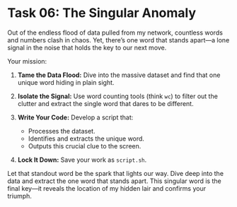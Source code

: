 # Task 06: The Singular Anomaly

Out of the endless flood of data pulled from my network, countless words and numbers clash in chaos. Yet, there’s one word that stands apart—a lone signal in the noise that holds the key to our next move.

Your mission:
1. **Tame the Data Flood:**
   Dive into the massive dataset and find that one unique word hiding in plain sight.

2. **Isolate the Signal:**
   Use word counting tools (think `wc`) to filter out the clutter and extract the single word that dares to be different.

3. **Write Your Code:**
   Develop a script that:
   - Processes the dataset.
   - Identifies and extracts the unique word.
   - Outputs this crucial clue to the screen.

4. **Lock It Down:**
   Save your work as `script.sh`.

Let that standout word be the spark that lights our way. Dive deep into the data and extract the one word that stands apart. This singular word is the final key—it reveals the location of my hidden lair and confirms your triumph.
